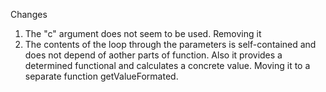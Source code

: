 Changes

1. The "c" argument does not seem to be used. Removing it
2. The contents of the loop through the parameters is self-contained and does not depend of aother parts of function. Also it provides a determined functional and calculates a concrete value. Moving it to a separate function getValueFormated.
